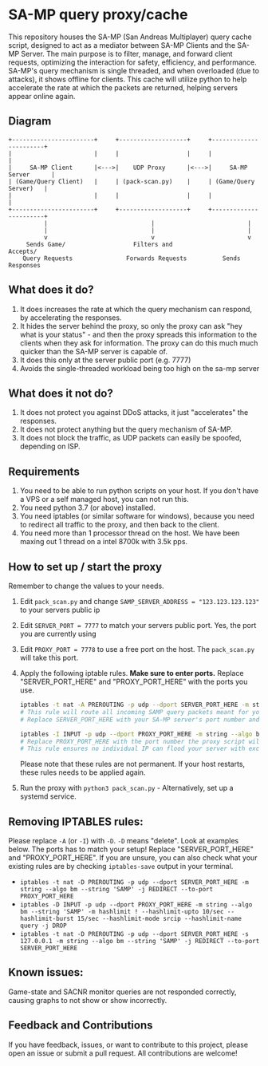 # SA-MP query proxy/cache

This repository houses the SA-MP (San Andreas Multiplayer) query cache script, designed to act as a mediator between SA-MP Clients and the SA-MP Server. The main purpose is to filter, manage, and forward client requests, optimizing the interaction for safety, efficiency, and performance. SA-MP's query mechanism is single threaded, and when overloaded (due to attacks), it shows offline for clients. This cache will utilize python to help accelerate the rate at which the packets are returned, helping servers appear online again.

## Diagram

```
+-----------------------+     +-------------------+     +-----------------------+
|                       |     |                   |     |                       |
|     SA-MP Client      |<--->|    UDP Proxy      |<--->|     SA-MP Server      |
| (Game/Query Client)   |     | (pack-scan.py)    |     | (Game/Query Server)   |
|                       |     |                   |     |                       |
+-----------------------+     +-------------------+     +-----------------------+
          |                             |                          |
          |                             |                          |
          v                             v                          v
     Sends Game/                   Filters and                 Accepts/
    Query Requests               Forwards Requests          Sends Responses
```

## What does it do?
1. It does increases the rate at which the query mechanism can respond, by accelerating the responses.
2. It hides the server behind the proxy, so only the proxy can ask "hey what is your status" - and then the proxy spreads this information to the clients when they ask for information. The proxy can do this much much quicker than the SA-MP server is capable of.
3. It does this only at the server public port (e.g. 7777)
4. Avoids the single-threaded workload being too high on the sa-mp server

## What does it **not** do?
1. It does not protect you against DDoS attacks, it just "accelerates" the responses.
2. It does not protect anything but the query mechanism of SA-MP.
3. It does not block the traffic, as UDP packets can easily be spoofed, depending on ISP.

## Requirements
1. You need to be able to run python scripts on your host. If you don't have a VPS or a self managed host, you can not run this. 
2. You need python 3.7 (or above) installed.
3. You need iptables (or similar software for windows), because you need to redirect all traffic to the proxy, and then back to the client.
4. You need more than 1 processor thread on the host. We have been maxing out 1 thread on a intel 8700k with 3.5k pps.

## How to set up / start the proxy
Remember to change the values to your needs.
1. Edit `pack_scan.py` and change `SAMP_SERVER_ADDRESS = "123.123.123.123"` to your servers public ip
2. Edit `SERVER_PORT = 7777` to match your servers public port. Yes, the port you are currently using
3. Edit `PROXY_PORT = 7778` to use a free port on the host. The `pack_scan.py` will take this port.
4. Apply the following iptable rules. **Make sure to enter ports.** Replace "SERVER_PORT_HERE" and "PROXY_PORT_HERE" with the ports you use.

    ```bash
    iptables -t nat -A PREROUTING -p udp --dport SERVER_PORT_HERE -m string --algo bm --string 'SAMP' -j REDIRECT --to-port PROXY_PORT_HERE
    # This rule will route all incoming SAMP query packets meant for your SA-MP server to the port where the proxy script will reply.
    # Replace SERVER_PORT_HERE with your SA-MP server's port number and PROXY_PORT_HERE with the port number the proxy script will listen on.
    ```
        
    ```bash
    iptables -I INPUT -p udp --dport PROXY_PORT_HERE -m string --algo bm --string 'SAMP' -m hashlimit ! --hashlimit-upto 3/sec --hashlimit-burst 7/sec --hashlimit-mode srcip --hashlimit-name query -j DROP
    # Replace PROXY_PORT_HERE with the port number the proxy script will listen on.
    # This rule ensures no individual IP can flood your server with excessive query requests.
    ```
    Please note that these rules are not permanent. If your host restarts, these rules needs to be applied again.
5. Run the proxy with `python3 pack_scan.py` - Alternatively, set up a systemd service.
 
## Removing IPTABLES rules:
Please replace `-A` (or `-I`) with `-D`. `-D` means "delete". Look at examples below. The ports has to match your setup! Replace "SERVER_PORT_HERE" and "PROXY_PORT_HERE". If you are unsure, you can also check what your existing rules are by checking `iptables-save` output in your terminal.
- `iptables -t nat -D PREROUTING -p udp --dport SERVER_PORT_HERE -m string --algo bm --string 'SAMP' -j REDIRECT --to-port PROXY_PORT_HERE`
- `iptables -D INPUT -p udp --dport PROXY_PORT_HERE -m string --algo bm --string 'SAMP' -m hashlimit ! --hashlimit-upto 10/sec --hashlimit-burst 15/sec --hashlimit-mode srcip --hashlimit-name query -j DROP`
- `iptables -t nat -D PREROUTING -p udp --dport SERVER_PORT_HERE -s 127.0.0.1 -m string --algo bm --string 'SAMP' -j REDIRECT --to-port SERVER_PORT_HERE` 

## Known issues:
Game-state and SACNR monitor queries are not responded correctly, causing graphs to not show or show incorrectly.

## Feedback and Contributions
If you have feedback, issues, or want to contribute to this project, please open an issue or submit a pull request. All contributions are welcome!